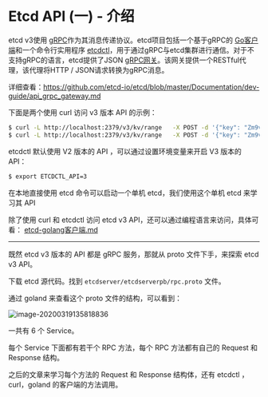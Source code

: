 # Etcd API (一) - 介绍

etcd v3使用 [gRPC](https://www.grpc.io/)作为其消息传递协议。etcd项目包括一个基于gRPC的 [Go客户端](https://github.com/coreos/etcd/tree/master/clientv3)和一个命令行实用程序 [etcdctl](https://github.com/coreos/etcd/tree/master/etcdctl)，用于通过gRPC与etcd集群进行通信。对于不支持gRPC的语言，etcd提供了JSON [gRPC网关](https://github.com/grpc-ecosystem/grpc-gateway)。该网关提供一个RESTful代理，该代理将HTTP / JSON请求转换为gRPC消息。

详细查看：https://github.com/etcd-io/etcd/blob/master/Documentation/dev-guide/api_grpc_gateway.md

下面是两个使用 curl 访问 v3 版本 API 的示例：

```bash
$ curl -L http://localhost:2379/v3/kv/range   -X POST -d '{"key": "Zm9v"}'
$ curl -L http://localhost:2379/v3/kv/range   -X POST -d '{"key": "Zm9v", "range_end": "Zm9w"}' | json_pp
```



etcdctl 默认使用 V2 版本的 API ，可以通过设置环境变量来开启 V3 版本的 API：

```bash
$ export ETCDCTL_API=3
```

在本地直接使用 etcd 命令可以启动一个单机 etcd，我们使用这个单机 etcd 来学习其 API 

除了使用 curl 和 etcdctl 访问 etcd v3 API，还可以通过编程语言来访问，具体可看： [etcd-golang客户端.md](../etcd-golang客户端.md) 



---



既然 etcd v3 版本的 API 都是 gRPC 服务，那就从 proto 文件下手，来探索 etcd v3 API。

下载 etcd 源代码。找到 `etcdserver/etcdserverpb/rpc.proto` 文件。

通过 goland 来查看这个 proto 文件的结构，可以看到：

![image-20200319135818836](../../resource/image-20200319135818836.png)

一共有 6 个 Service。

每个 Service 下面都有若干个 RPC 方法，每个 RPC 方法都有自己的 Request 和 Response 结构。

之后的文章来学习每个方法的 Request 和 Response 结构体，还有 etcdctl ，curl，goland 的客户端的方法调用。















